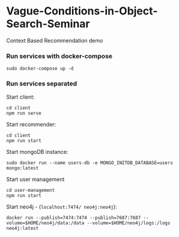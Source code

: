 # Vague-Conditions-in-Object-Search-Seminar
Context Based Recommendation demo

### Run services with docker-compose
```
sudo docker-compose up -d
```

### Run services separated

Start client:
```
cd client
npm run serve
```

Start recommender: 
```
cd client
npm run start
```

Start mongoDB instance:
```
sudo docker run --name users-db -e MONGO_INITDB_DATABASE=users mongo:latest
```

Start user management
```
cd user-management
npm run start
```
Start neo4j - (`localhost:7474/ neo4j:neo4j`): 

```
docker run --publish=7474:7474 --publish=7687:7687 --volume=$HOME/neo4j/data:/data --volume=$HOME/neo4j/logs:/logs neo4j:latest
```
